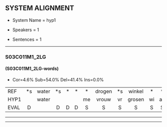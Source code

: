 
## SYSTEM ALIGNMENT

- System Name = hyp1

- Speakers = 1

- Sentences = 1

---

### S03C011M1_2LG

#### (S03C011M1_2LG-words)

- Cor=4.6%	Sub=54.0%	Del=41.4%	Ins=0.0%

|  |  |  |  |  |  |  |  |  |  |  |  |  |  |  |  |  |  |  |  |  |  |  |  |  |  |  |  |  |  |  |  |  |  |  |  |  |  |  |  |  |  |  |  |  |  |  |  |  |  |  |  |  |  |  |  |  |  |  |  |  |  |  |  |  |  |  |  |  |  |  |  |  |  |  |  |  |  |  |  |  |  |  |  |  |  |  |  |
|:--- |:---:|:---:|:---:|:---:|:---:|:---:|:---:|:---:|:---:|:---:|:---:|:---:|:---:|:---:|:---:|:---:|:---:|:---:|:---:|:---:|:---:|:---:|:---:|:---:|:---:|:---:|:---:|:---:|:---:|:---:|:---:|:---:|:---:|:---:|:---:|:---:|:---:|:---:|:---:|:---:|:---:|:---:|:---:|:---:|:---:|:---:|:---:|:---:|:---:|:---:|:---:|:---:|:---:|:---:|:---:|:---:|:---:|:---:|:---:|:---:|:---:|:---:|:---:|:---:|:---:|:---:|:---:|:---:|:---:|:---:|:---:|:---:|:---:|:---:|:---:|:---:|:---:|:---:|:---:|:---:|:---:|:---:|:---:|:---:|:---:|:---:|:---:|
| REF | *s | water | *s | * | * | * | drogen | *s | winkel | * | * | auto | *s | schouders | *s | verhaal | *s | koning | *s | *s | speelplaats | *s | drinken | *s | hoofdpijn | *s | regen | *s | vliegtuig | *s | stoppen | *s | opnieuw | *s | gooien | * | * | * | * | sneeuwen | *s | moeder | *s | liedje | *s | potlood | *s | * | * | * | vinger | *s | * | * | * | meisje | *s | *s | muziek | * | *s | waarom | *s | scheuren | *s | *s | zwemmen | *s | vuurwerk | *s | appel | *s | cola | *s | kussen | * | * | * | * | * | eerste | *s | *s | kleuren | *s | voetbal | *s |
| HYP1 |  | water |  |  |  | me | vrouw | vr | grosen | wi | ae | auto |  |  |  |  |  |  |  |  |  | schalmer | veraal | kanin | mo | sperporat | genken | hostin | ree | van | ligka | stopen | opnieuw |  |  |  |  |  |  |  |  |  |  |  |  | woen | sleeuw | en | moner | de | olot | fietsbal | dichtbij | n | alas | meisje |  |  |  |  |  |  |  |  |  |  |  | sofer | we | zie | ik? | war | waarom? | sheeend | nawa | zo | memen | viurwerek | apel | cla | ise | st | reste | sierkus | kleren | aal | glinder |
| EVAL | D |  | D | D | D | S | S | S | S | S | S |  | D | D | D | D | D | D | D | D | D | S | S | S | S | S | S | S | S | S | S | S |  | D | D | D | D | D | D | D | D | D | D | D | D | S | S | S | S | S | S | S | S | S | S |  | D | D | D | D | D | D | D | D | D | D | D | S | S | S | S | S | S | S | S | S | S | S | S | S | S | S | S | S | S | S | S |
---

---
